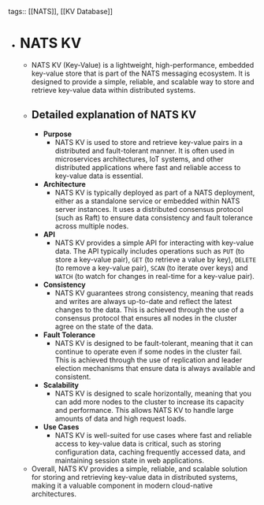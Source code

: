 tags:: [[NATS]], [[KV Database]]

- # NATS KV
	- NATS KV (Key-Value) is a lightweight, high-performance, embedded key-value store that is part of the NATS messaging ecosystem. It is designed to provide a simple, reliable, and scalable way to store and retrieve key-value data within distributed systems.
	- ## Detailed explanation of NATS KV
		- **Purpose**
			- NATS KV is used to store and retrieve key-value pairs in a distributed and fault-tolerant manner. It is often used in microservices architectures, IoT systems, and other distributed applications where fast and reliable access to key-value data is essential.
		- **Architecture**
			- NATS KV is typically deployed as part of a NATS deployment, either as a standalone service or embedded within NATS server instances. It uses a distributed consensus protocol (such as Raft) to ensure data consistency and fault tolerance across multiple nodes.
		- **API**
			- NATS KV provides a simple API for interacting with key-value data. The API typically includes operations such as `PUT` (to store a key-value pair), `GET` (to retrieve a value by key), `DELETE` (to remove a key-value pair), `SCAN` (to iterate over keys) and `WATCH` (to watch for changes in real-time for a key-value pair).
		- **Consistency**
			- NATS KV guarantees strong consistency, meaning that reads and writes are always up-to-date and reflect the latest changes to the data. This is achieved through the use of a consensus protocol that ensures all nodes in the cluster agree on the state of the data.
		- **Fault Tolerance**
			- NATS KV is designed to be fault-tolerant, meaning that it can continue to operate even if some nodes in the cluster fail. This is achieved through the use of replication and leader election mechanisms that ensure data is always available and consistent.
		- **Scalability**
			- NATS KV is designed to scale horizontally, meaning that you can add more nodes to the cluster to increase its capacity and performance. This allows NATS KV to handle large amounts of data and high request loads.
		- **Use Cases**
			- NATS KV is well-suited for use cases where fast and reliable access to key-value data is critical, such as storing configuration data, caching frequently accessed data, and maintaining session state in web applications.
	- Overall, NATS KV provides a simple, reliable, and scalable solution for storing and retrieving key-value data in distributed systems, making it a valuable component in modern cloud-native architectures.